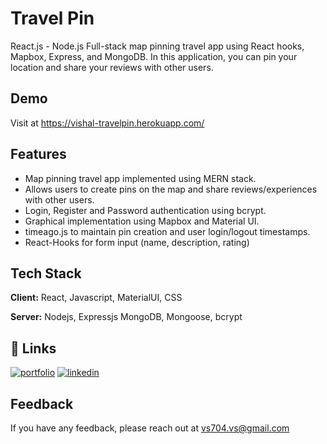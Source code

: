 
# Travel Pin

React.js - Node.js Full-stack map pinning travel app using React hooks, Mapbox, Express, and MongoDB.
In this application, you can pin your location and share your reviews with other users.

## Demo

Visit at https://vishal-travelpin.herokuapp.com/
## Features

- Map pinning travel app implemented using MERN stack.
- Allows users to create pins on the map and share reviews/experiences with other users.
- Login, Register and Password authentication using bcrypt.
- Graphical implementation using Mapbox and Material UI.
- timeago.js to maintain pin creation and user login/logout timestamps.
- React-Hooks for form input (name, description, rating)

## Tech Stack

**Client:** React, Javascript, MaterialUI, CSS

**Server:** Nodejs, Expressjs MongoDB, Mongoose, bcrypt
## 🔗 Links
[![portfolio](https://img.shields.io/badge/my_portfolio-000?style=for-the-badge&logo=ko-fi&logoColor=white)](https://katherineoelsner.com/)
[![linkedin](https://img.shields.io/badge/linkedin-0A66C2?style=for-the-badge&logo=linkedin&logoColor=white)](https://www.linkedin.com/in/vishal79/)

## Feedback

If you have any feedback, please reach out at vs704.vs@gmail.com

